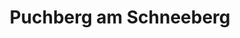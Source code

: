 ---
title: Puchberg am Schneeberg
url: /puchberg-am-schneeberg/
latitude: 47.79
longitude: 15.91
---